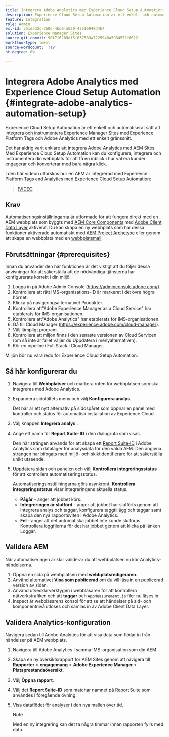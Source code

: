 ```yaml
---
title: Integrera Adobe Analytics med Experience Cloud Setup Automation
description: Experience Cloud Setup Automation är ett enkelt och automatiserat sätt att integrera och instrumentera Experience Manager Sites med Experience Platform Tags och Adobe Analytics med ett enkelt gränssnitt. Lär dig hur du använder den automatiska konfigurationen med din egen webbplats.
feature: Integration
role: Admin
exl-id: 351ead2c-7b0d-4bd9-a020-47516948d467
solution: Experience Manager Sites
source-git-commit: 90f7f6209df5f837583a7225940a5984551f6622
workflow-type: tm+mt
source-wordcount: '719'
ht-degree: 0%

---
```


# Integrera Adobe Analytics med Experience Cloud Setup Automation {#integrate-adobe-analytics-automation-setup}

Experience Cloud Setup Automation är ett enkelt och automatiserat sätt att integrera och instrumentera Experience Manager Sites med Experience Platform Tags och Adobe Analytics med ett enkelt gränssnitt.

Det har aldrig varit enklare att integrera Adobe Analytics med AEM Sites. Med Experience Cloud Setup Automation kan du konfigurera, integrera och instrumentera din webbplats för att få en inblick i hur väl era kunder engagerar och konverterar med bara några klick.

I den här videon utforskas hur en AEM är integrerad med Experience Platform Tags and Analytics med Experience Cloud Setup Automation:

>[!VIDEO](https://video.tv.adobe.com/v/345372/?quality=12)

## Krav

Automatiseringsinställningarna är utformade för att fungera direkt med en AEM webbplats som byggts med [AEM Core Components](https://experienceleague.adobe.com/docs/experience-manager-core-components/using/introduction.html) med [Adobe Client Data Layer](https://experienceleague.adobe.com/docs/experience-manager-core-components/using/developing/data-layer/overview.html) aktiverat. Du kan skapa en ny webbplats som har dessa funktioner aktiverade automatiskt med [AEM Project Archetype](https://experienceleague.adobe.com/docs/experience-manager-core-components/using/developing/archetype/overview.html) eller genom att skapa en webbplats med en [webbplatsmall](/help/journey-sites/quick-site/create-site.md).

## Förutsättningar {#prerequisites}

Innan du använder den här funktionen är det viktigt att du följer dessa anvisningar för att säkerställa att de nödvändiga tjänsterna har konfigurerats korrekt i din miljö:

1. Logga in på Adobe Admin Console (https://adminconsole.adobe.com/).
1. Kontrollera att rätt IMS-organisations-ID är markerat i det övre högra hörnet.
1. Klicka på navigeringsalternativet Produkter.
1. Kontrollera att&quot;Adobe Experience Manager as a Cloud Service&quot; har etablerats för IMS-organisationen.
1. Kontrollera att&quot;Adobe Analytics&quot; har etablerats för IMS-organisationen.
1. Gå till Cloud Manager (https://experience.adobe.com/cloud-manager).
1. Välj lämpligt program.
1. Kontrollera att miljön finns i den senaste versionen av Cloud Servicen (om så inte är fallet väljer du Uppdatera i menyalternativen).
1. Kör en pipeline i Full Stack i Cloud Manager.

Miljön bör nu vara redo för Experience Cloud Setup Automation.

## Så här konfigurerar du

1. Navigera till **Webbplatser** och markera roten för webbplatsen som ska integreras med Adobe Analytics.
1. Expandera sidofältets meny och välj **Konfigurera analys**.

   Det här är ett nytt alternativ på sidospåret som öppnar en panel med kontroller och status för automatisk installation av Experience Cloud.
1. Välj knappen **Integrera analys** .
1. Ange ett namn för **Report Suite-ID** i den dialogruta som visas.

   Den här strängen används för att skapa ett [Report Suite-ID](https://experienceleague.adobe.com/docs/analytics/admin/manage-report-suites/new-report-suite/t-create-a-report-suite.html) i Adobe Analytics som datalager för analysdata för den valda AEM. Den angivna strängen har bifogats med miljö- och skiktidentifierare för att säkerställa unikt utseende.

1. Uppdatera sidan och panelen och välj **Kontrollera integreringsstatus** för att kontrollera automatiseringsstatus.

   Automatiseringsinställningarna görs asynkront. **Kontrollera integreringsstatus** visar integreringens aktuella status.

   * **Pågår** - anger att jobbet körs.
   * **Integreringen är slutförd** - anger att jobbet har slutförts genom att integrera analys och taggar, konfigurera taggtillägg och taggar samt skapa den nya rapportsviten i Adobe Analytics.
   * **Fel** - anger att det automatiska jobbet inte kunde slutföras. Kontrollera loggfilerna för det här jobbet genom att klicka på länken Loggar.

## Validera AEM

När automatiseringen är klar validerar du att webbplatsen nu kör Analytics-händelserna.

1. Öppna en sida på webbplatsen med **webbplatsredigeraren**.
1. Använd alternativet **Visa som publicerad** om du vill läsa in en publicerad version av sidan.
1. Använd utvecklarverktygen i webbläsaren för att kontrollera nätverkstrafiken och att **taggar** och `AppMeasurement.js` filer nu läses in.
1. Inspect är webbläsarens konsol för att se att händelser på sid- och komponentnivå utlöses och samlas in av Adobe Client Data Layer.

## Validera Analytics-konfiguration

Navigera sedan till Adobe Analytics för att visa data som flödar in från händelser på AEM webbplats.

1. Navigera till Adobe Analytics i samma IMS-organisation som din AEM.
1. Skapa en ny översiktsrapport för AEM Sites genom att navigera till **Rapporter** > **engagemang** > **Adobe Experience Manager** > **Platsprestandaöversikt**.
1. Välj **Öppna rapport**.
1. Välj det **Report Suite-ID** som matchar namnet på Report Suite som användes i föregående övning.
1. Visa dataflödet för analyser i den nya mallen över tid.

   >[!NOTE]
   >
   > Med en ny integrering kan det ta några timmar innan rapporten fylls med data.
